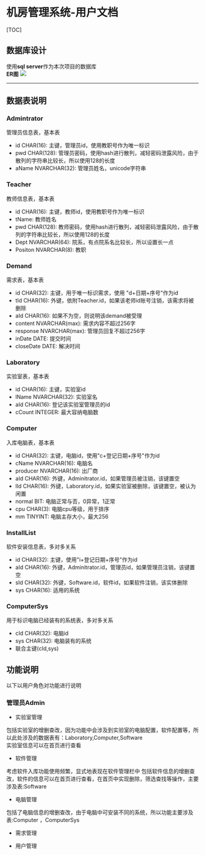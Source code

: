 # 机房管理系统-用户文档
[TOC]
## 数据库设计
使用**sql server**作为本次项目的数据库   
**ER图**
![](img/ER图.png)

---
## 数据表说明

### Admintrator
管理员信息表，基本表
- id CHAR(16): 主键，管理员id，使用教职号作为唯一标识
- pwd CHAR(128): 管理员密码，使用hash进行散列，减轻密码泄露风险，由于散列的字符串比较长，所以使用128的长度
- aName NVARCHAR(32): 管理员姓名，unicode字符串

### Teacher
教师信息表，基本表
- id CHAR(16): 主键，教师id，使用教职号作为唯一标识
- tName: 教师姓名
- pwd CHAR(128): 教师密码，使用hash进行散列，减轻密码泄露风险，由于散列的字符串比较长，所以使用128的长度
- Dept NVARCHAR(64): 院系，有点院系名比较长，所以设置长一点
- Positon NVARCHAR(8): 教职

### Demand
需求表，基本表
- id CHAR(32): 主键，用于唯一标识需求，使用 "d+日期+序号"作为id
- tId CHAR(16): 外键，依附Teacher.id，如果该老师id账号注销，该需求将被删除
- aId CHAR(16): 如果不为空，则说明该demand被受理
- content NVARCHAR(max): 需求内容不超过256字
- response NVARCHAR(max): 管理员回复不超过256字
- inDate DATE: 提交时间
- closeDate DATE: 解决时间

### Laboratory
实验室表，基本表
- id CHAR(16): 主键，实验室id
- lName NVARCHAR(32): 实验室名
- aId CHAR(16): 登记该实验室管理员的id
- cCount INTEGER: 最大容纳电脑数

### Computer
入库电脑表，基本表
- id CHAR(32): 主键，电脑id，使用"c+登记日期+序号"作为id
- cName NVARCHAR(16): 电脑名
- producer NVARCHAR(16): 出厂商
- aId CHAR(16): 外键，Adminitrator.id，如果管理员被注销，该键置空
- lId CHAR(16): 外键，Laboratory.id，如果实验室被删除，该键置空，被认为闲置
- normal BIT: 电脑正常与否，0异常，1正常
- cpu CHAR(3): 电脑cpu等级，用于排序
- mm TINYINT: 电脑主存大小，最大256

### InstallList
软件安装信息表，多对多关系
- id CHAR(32): 主键，使用"i+登记日期+序号"作为id
- aId CHAR(16): 外键，Adminitrator.id，管理员id，如果管理员注销，该键置空
- sId CHAR(32): 外键，Software.id，软件id，如果软件注销，该实体删除
- sys CHAR(16): 适用的系统

### ComputerSys
用于标识电脑已经装有的系统表，多对多关系
- cId CHAR(32): 电脑id
- sys CHAR(32): 电脑装有的系统
- 联合主键(cId,sys)

## 功能说明
以下以用户角色对功能进行说明  

### 管理员Admin

- 实验室管理   


包括实验室的增删查改，因为功能中会涉及到实验室的电脑配置，软件配置等，所以此处涉及的数据表有：Laboratory,Computer,Software  
实验室信息可以在首页进行查看   

- 软件管理  

考虑软件入库功能使用频繁，显式地表现在软件管理栏中
包括软件信息的增删查改，软件的信息可以在首页进行查看，在首页中实现删除，筛选查找等操作，主要涉及表:Software  


- 电脑管理  

包括了电脑信息的增删查改，由于电脑中可安装不同的系统，所以功能主要涉及表:Computer ，ComputerSys

- 需求管理  



- 用户管理
